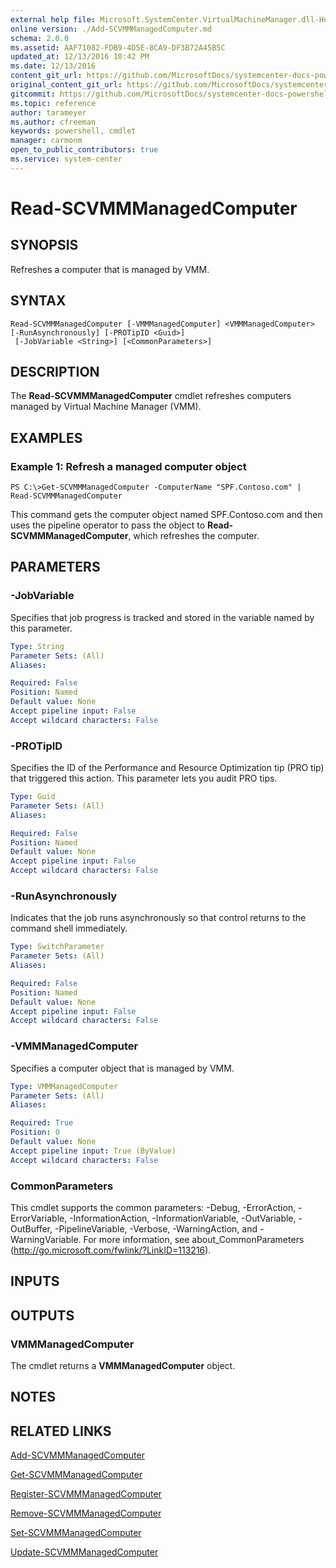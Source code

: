 ```yaml
---
external help file: Microsoft.SystemCenter.VirtualMachineManager.dll-Help.xml
online version: ./Add-SCVMMManagedComputer.md
schema: 2.0.0
ms.assetid: AAF71082-FDB9-4D5E-8CA9-DF3B72A45B5C
updated_at: 12/13/2016 10:42 PM
ms.date: 12/13/2016
content_git_url: https://github.com/MicrosoftDocs/systemcenter-docs-powershell/blob/master/systemcenter-cmdlets/VirtualMachineManager/v1/Read-SCVMMManagedComputer.md
original_content_git_url: https://github.com/MicrosoftDocs/systemcenter-docs-powershell/blob/master/systemcenter-cmdlets/VirtualMachineManager/v1/Read-SCVMMManagedComputer.md
gitcommit: https://github.com/MicrosoftDocs/systemcenter-docs-powershell/blob/ea9507ac2178040476af5407227db8cb97701ea9/systemcenter-cmdlets/VirtualMachineManager/v1/Read-SCVMMManagedComputer.md
ms.topic: reference
author: tarameyer
ms.author: cfreeman
keywords: powershell, cmdlet
manager: carmonm
open_to_public_contributors: true
ms.service: system-center
---
```


# Read-SCVMMManagedComputer

## SYNOPSIS
Refreshes a computer that is managed by VMM.

## SYNTAX

```
Read-SCVMMManagedComputer [-VMMManagedComputer] <VMMManagedComputer> [-RunAsynchronously] [-PROTipID <Guid>]
 [-JobVariable <String>] [<CommonParameters>]
```

## DESCRIPTION
The **Read-SCVMMManagedComputer** cmdlet refreshes computers managed by Virtual Machine Manager (VMM).

## EXAMPLES

### Example 1: Refresh a managed computer object
```
PS C:\>Get-SCVMMManagedComputer -ComputerName "SPF.Contoso.com" | Read-SCVMMManagedComputer
```

This command gets the computer object named SPF.Contoso.com and then uses the pipeline operator to pass the object to **Read-SCVMMManagedComputer**, which refreshes the computer.

## PARAMETERS

### -JobVariable
Specifies that job progress is tracked and stored in the variable named by this parameter.

```yaml
Type: String
Parameter Sets: (All)
Aliases: 

Required: False
Position: Named
Default value: None
Accept pipeline input: False
Accept wildcard characters: False
```

### -PROTipID
Specifies the ID of the Performance and Resource Optimization tip (PRO tip) that triggered this action.
This parameter lets you audit PRO tips.

```yaml
Type: Guid
Parameter Sets: (All)
Aliases: 

Required: False
Position: Named
Default value: None
Accept pipeline input: False
Accept wildcard characters: False
```

### -RunAsynchronously
Indicates that the job runs asynchronously so that control returns to the command shell immediately.

```yaml
Type: SwitchParameter
Parameter Sets: (All)
Aliases: 

Required: False
Position: Named
Default value: None
Accept pipeline input: False
Accept wildcard characters: False
```

### -VMMManagedComputer
Specifies a computer object that is managed by VMM.

```yaml
Type: VMMManagedComputer
Parameter Sets: (All)
Aliases: 

Required: True
Position: 0
Default value: None
Accept pipeline input: True (ByValue)
Accept wildcard characters: False
```

### CommonParameters
This cmdlet supports the common parameters: -Debug, -ErrorAction, -ErrorVariable, -InformationAction, -InformationVariable, -OutVariable, -OutBuffer, -PipelineVariable, -Verbose, -WarningAction, and -WarningVariable. For more information, see about_CommonParameters (http://go.microsoft.com/fwlink/?LinkID=113216).

## INPUTS

## OUTPUTS

### VMMManagedComputer
The cmdlet returns a **VMMManagedComputer** object.

## NOTES

## RELATED LINKS

[Add-SCVMMManagedComputer](xref:VirtualMachineManager/v1/Add-SCVMMManagedComputer.md)

[Get-SCVMMManagedComputer](xref:VirtualMachineManager/v1/Get-SCVMMManagedComputer.md)

[Register-SCVMMManagedComputer](xref:VirtualMachineManager/v1/Register-SCVMMManagedComputer.md)

[Remove-SCVMMManagedComputer](xref:VirtualMachineManager/v1/Remove-SCVMMManagedComputer.md)

[Set-SCVMMManagedComputer](xref:VirtualMachineManager/v1/Set-SCVMMManagedComputer.md)

[Update-SCVMMManagedComputer](xref:VirtualMachineManager/v1/Update-SCVMMManagedComputer.md)

